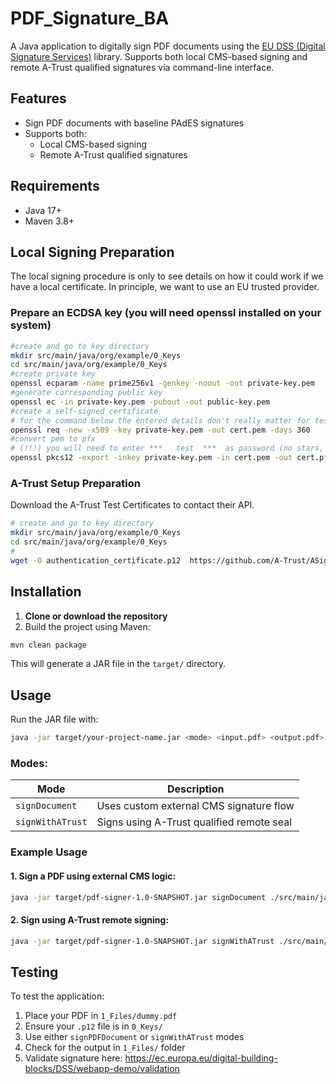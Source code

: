 # PDF_Signature_BA

A Java application to digitally sign PDF documents using the [EU DSS (Digital Signature Services)](https://ec.europa.eu/digital-building-blocks/sites/display/DIGITAL/Digital+Signature+Service+-++DSS) library. Supports both local CMS-based signing and remote A-Trust qualified signatures via command-line interface.

## Features

- Sign PDF documents with baseline PAdES signatures
- Supports both:
    - Local CMS-based signing
    - Remote A-Trust qualified signatures

## Requirements

- Java 17+
- Maven 3.8+

## Local Signing Preparation
The local signing procedure is only to see details on how it could work if we have a local certificate.
In principle, we want to use an EU trusted provider.

### Prepare an ECDSA key (you will need openssl installed on your system)
```bash
#create and go to key directory
mkdir src/main/java/org/example/0_Keys
cd src/main/java/org/example/0_Keys
#create private key
openssl ecparam -name prime256v1 -genkey -noout -out private-key.pem
#generate corresponding public key
openssl ec -in private-key.pem -pubout -out public-key.pem
#create a self-signed certificate
# for the command below the entered details don't really matter for testing purposes
openssl req -new -x509 -key private-key.pem -out cert.pem -days 360
#convert pem to pfx
# (!!!) you will need to enter ***   test  ***  as password (no stars, no whitespaces, just test)  
openssl pkcs12 -export -inkey private-key.pem -in cert.pem -out cert.pfx
```

### A-Trust Setup Preparation
Download the A-Trust Test Certificates to contact their API.

```bash
# create and go to key directory
mkdir src/main/java/org/example/0_Keys
cd src/main/java/org/example/0_Keys
# 
wget -O authentication_certificate.p12  https://github.com/A-Trust/ASignSealQualified/raw/master/test_credentials/authentication_certificate.p12

```

## Installation

1. **Clone or download the repository**
2. Build the project using Maven:

```bash
mvn clean package
```

This will generate a JAR file in the `target/` directory.

## Usage

Run the JAR file with:

```bash
java -jar target/your-project-name.jar <mode> <input.pdf> <output.pdf>
```

### Modes:

| Mode           | Description                                 |
|----------------|---------------------------------------------|
| `signDocument` | Uses custom external CMS signature flow    |
| `signWithATrust` | Signs using A-Trust qualified remote seal  |

### Example Usage

#### 1. Sign a PDF using external CMS logic:

```bash
java -jar target/pdf-signer-1.0-SNAPSHOT.jar signDocument ./src/main/java/org/example/1_Files/dummy.pdf ./src/main/java/org/example/1_Files/signed.pdf
```

#### 2. Sign using A-Trust remote signing:

```bash
java -jar target/pdf-signer-1.0-SNAPSHOT.jar signWithATrust ./src/main/java/org/example/1_Files/dummy.pdf ./src/main/java/org/example/1_Files/signed_with_atrust.pdf
```

## Testing

To test the application:

1. Place your PDF in `1_Files/dummy.pdf`
2. Ensure your `.p12` file is in `0_Keys/`
3. Use either `signPDFDocument` or `signWithATrust` modes
4. Check for the output in `1_Files/` folder
5. Validate signature here: https://ec.europa.eu/digital-building-blocks/DSS/webapp-demo/validation

